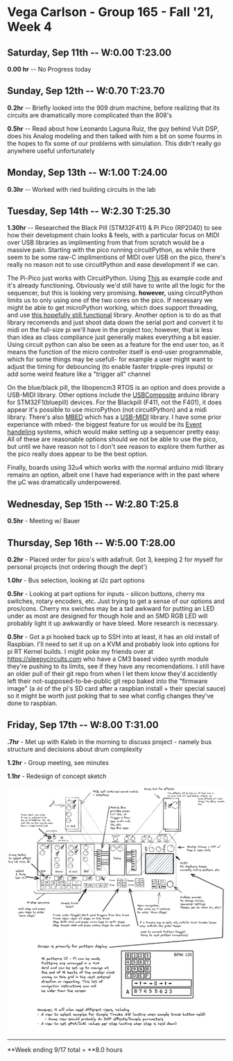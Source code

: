 # Vega Carlson - Group 165 - Fall '21, Week 4

## Saturday, Sep 11th -- W:0.00 T:23.00

**0.00 hr** -- No Progress today

## Sunday, Sep 12th -- W:0.70 T:23.70

**0.2hr** -- Briefly looked into the 909 drum machine, before realizing that its circuits are dramatically more complicated than the 808's

**0.5hr** -- Read about how Leonardo Laguna Ruiz, the guy behind Vult DSP, does his Analog modeling and then talked with him a bit on some fourms in the hopes to fix some of our problems with simulation. This didn't really go anywhere useful unfortunately

## Monday, Sep 13th -- W:1.00 T:24.00

**0.3hr** -- Worked with ried building circuits in the lab

## Tuesday, Sep 14th -- W:2.30 T:25.30

**1.30hr** -- Researched the Black Pill (STM32F411) & Pi Pico (RP2040) to see how their development chain looks & feels, with a particular focus on MIDI over USB libraries as implimenting from that from scratch would be a massive pain. Starting with the pico running circuitPython, as while there seem to be some raw-C implimentions of MIDI over USB on the pico, there's really no reason not to use circuitPython and ease development if we can.

The Pi-Pico just works with CircuitPython. Using [This](https://blog.4dcu.be/diy/2021/05/20/MIDIpad.html) as example code and it's already functioning. Obviously we'd still have to write all the logic for the sequencer, but this is looking very promising. **however,** using circuitPython limits  us to only using one of the two cores on the pico. If necessary we might be able to get microPython working, which does support threading, and use [this hopefully still functional](https://github.com/cjbarnes18/micropython-midi) library. Another option is to do as that library recomends and just shoot data down the serial port and convert it to midi on the full-size pi we'll have in the project too; however, that is less than idea as class compliance just generally makes everything a bit easier. Using circuit python can also be seen as a feature for the end user too, as it means the function of the micro controller itself is end-user programmable, which for some things may be usefull- for example a user might want to adjust the timing for debouncing (to enable faster tripple-pres inputs) or add some weird feature like a "trigger all" channel

On the blue/black pill, the libopencm3 RTOS is an option and does provide a USB-MIDI library. Other options include the [USBComposite](https://github.com/arpruss/USBComposite_stm32f1) arduino library for STM32F1(bluepill) devices. For the Blackpill (F411, not the F401), it does appear it's possible to use microPython (not circuitPython) and a midi library. There's also [MBED](https://os.mbed.com/cookbook/USBMIDI) which has a [USB-MIDI](https://os.mbed.com/docs/mbed-os/v6.14/apis/usbmidi.html) library. I have some prior experiance with mbed- the biggest feature for us would be its [Event handeling](https://os.mbed.com/docs/mbed-os/v6.14/apis/scheduling-rtos-and-event-handling.html) systems, which would make setting up a sequencer pretty easy. All of these are reasonable options should we not be able to use the pico, but until we have reason not to I don't see reason to explore them further as the pico really does appear to be the best option.

Finally, boards using 32u4 which works with the normal arduino midi library remains an option, albeit one I have had experiance with in the past where the μC was dramatically underpowered.

## Wednesday, Sep 15th -- W:2.80 T:25.8

**0.5hr** - Meeting w/ Bauer

## Thursday, Sep 16th -- W:5.00 T:28.00

**0.2hr** - Placed order for pico's with adafruit. Got 3, keeping 2 for myself for personal projects (not ordering though the dept')

**1.0hr** - Bus selection, looking at i2c part options

**0.5hr** - Looking at part options for inputs - silicon buttons, cherry mx switches, rotary encoders, etc. Just trying to get a sense of our options and pros/cons. Cherry mx swiches may be a tad awkward for putting an LED under as most are designed for though hole and an SMD RGB LED will probably light it up awkwardly or have bleed. More research is necessary.

**0.5hr** - Got a pi hooked back up to SSH into at least, it has an old install of Raspbian. I'll need to set it up on a KVM and probably look into options for pi RT Kernel builds. I might poke my friends over at https://sleepycircuits.com who have a CM3 based video synth module they're pushing to its limits, see if they have any recomendations. I still have an older pull of their git repo from when I let them know they'd accidently left their not-supposed-to-be-public git repo baked into the "firmware image" (a `dd` of the pi's SD card after a raspbian install + their special sauce) so it might be worth just poking that to see what config changes they've done to raspbian.

## Friday, Sep 17th -- W:8.00 T:31.00

**.7hr** - Met up with Kaleb in the morning to discuss project - namely bus structure and decisions about drum complexity

**1.2hr** - Group meeting, see minutes

**1.1hr** - Redesign of concept sketch

![DrumMachineConcept2](../Images/DrumMachineConcept2.png)



---

**Week ending 9/17 total = **8.0 hours


